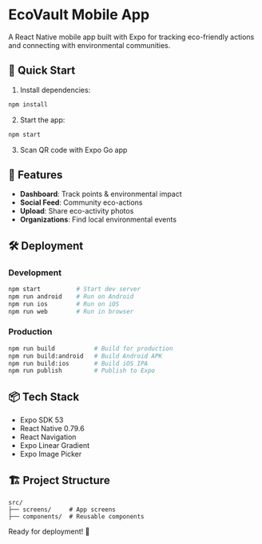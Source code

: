 # EcoVault Mobile App

A React Native mobile app built with Expo for tracking eco-friendly actions and connecting with environmental communities.

## 🚀 Quick Start

1. Install dependencies:
```bash
npm install
```

2. Start the app:
```bash
npm start
```

3. Scan QR code with Expo Go app

## 📱 Features

- **Dashboard**: Track points & environmental impact
- **Social Feed**: Community eco-actions
- **Upload**: Share eco-activity photos  
- **Organizations**: Find local environmental events

## 🛠 Deployment

### Development
```bash
npm start          # Start dev server
npm run android    # Run on Android
npm run ios        # Run on iOS
npm run web        # Run in browser
```

### Production
```bash
npm run build           # Build for production
npm run build:android   # Build Android APK
npm run build:ios       # Build iOS IPA
npm run publish         # Publish to Expo
```

## 📦 Tech Stack

- Expo SDK 53
- React Native 0.79.6
- React Navigation
- Expo Linear Gradient
- Expo Image Picker

## 🏗 Project Structure

```
src/
├── screens/     # App screens
├── components/  # Reusable components
```

Ready for deployment! 🌱
